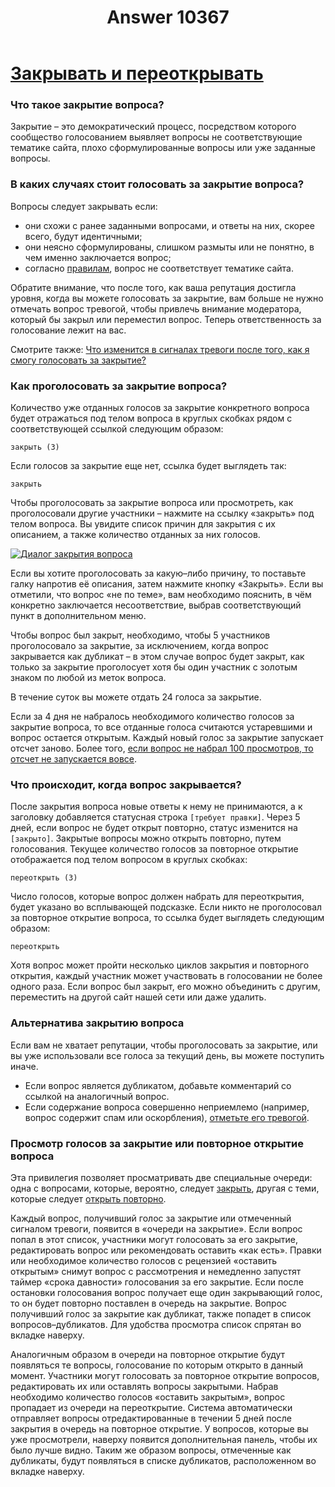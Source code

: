 ﻿---
title: "Answer 10367"
se.owner.user_id: 6
se.owner.display_name: "Nicolas Chabanovsky"
se.owner.link: "https://ru.meta.stackoverflow.com/users/6/nicolas-chabanovsky"
se.answer_id: 10367
se.question_id: 10365
se.post_type: answer
se.score: 2
se.is_accepted: False
---
<h1><a href="https://ru.stackoverflow.com/help/privileges/close-questions">Закрывать и переоткрывать</a></h1>

<h3>Что такое закрытие вопроса?</h3>

<p>Закрытие – это демократический процесс, посредством которого сообщество голосованием выявляет вопросы не соответствующие тематике сайта, плохо сформулированные вопросы или уже заданные вопросы.</p>

<h3>В каких случаях стоит голосовать за закрытие вопроса?</h3>

<p>Вопросы следует закрывать если:  </p>

<ul>
<li>они схожи с ранее заданными вопросами, и ответы на них, скорее всего, будут идентичными;  </li>
<li>они неясно сформулированы, слишком размыты или не понятно, в чем именно заключается вопрос;  </li>
<li>согласно <a href="/help/on-topic">правилам</a>, вопрос не соответствует тематике сайта.  </li>
</ul>

<p>Обратите внимание, что после того, как ваша репутация достигла уровня, когда вы можете голосовать за закрытие, вам больше не нужно отмечать вопрос тревогой, чтобы привлечь внимание модератора, который бы закрыл или переместил вопрос. Теперь ответственность за голосование лежит на вас. </p>

<p>Смотрите также: <a href="http://meta.superuser.com/questions/3154/how-should-my-flagging-change-when-i-gain-the-ability-to-vote-to-close">Что изменится в сигналах тревоги после того, как я смогу голосовать за закрытие?</a>  </p>

<h3>Как проголосовать за закрытие вопроса?</h3>

<p>Количество уже отданных голосов за закрытие конкретного вопроса будет отражаться под телом вопроса в круглых скобках рядом с соответствующей ссылкой следующим образом:  </p>

<pre><code>закрыть (3) 
</code></pre>

<p>Если голосов за закрытие еще нет, ссылка будет выглядеть так: </p>

<pre><code>закрыть
</code></pre>

<p>Чтобы проголосовать за закрытие вопроса или просмотреть, как проголосовали другие участники – нажмите на ссылку «закрыть» под телом вопроса. Вы увидите список причин для закрытия с их описанием, а также количество отданных за них голосов.</p>

<p><a href="https://i.stack.imgur.com/diLub.png" rel="nofollow noreferrer"><img src="https://i.stack.imgur.com/diLub.png" alt="Диалог закрытия вопроса"></a></p>

<p>Если вы хотите проголосовать за какую–либо причину, то поставьте галку напротив её описания, затем нажмите кнопку «Закрыть». Если вы отметили, что вопрос «не по теме», вам необходимо пояснить, в чём конкретно заключается несоответствие, выбрав соответствующий пункт в дополнительном меню.</p>

<p>Чтобы вопрос был закрыт, необходимо, чтобы 5 участников проголосовало за закрытие, за исключением, когда вопрос закрывается как дубликат – в этом случае вопрос будет закрыт, как только за закрытие проголосует хотя бы один участник с золотым знаком по любой из меток вопроса.</p>

<p>В течение суток вы можете отдать 24 голоса за закрытие. </p>

<p>Если за 4 дня не набралось необходимого количество голосов за закрытие вопроса, то все отданные голоса считаются устаревшими и вопрос остается открытым. Каждый новый голос за закрытие запускает отсчет заново. Более того, <a href="http://meta.stackexchange.com/questions/56614/what-happened-here-voted-to-close-4-days-ago-but-no-close-votes-today/97594#97594">если вопрос не набрал 100 просмотров, то отсчет не запускается вовсе</a>.</p>

<h3>Что происходит, когда вопрос закрывается?</h3>

<p>После закрытия вопроса новые ответы к нему не принимаются, а к заголовку добавляется статусная строка <code>[требует правки]</code>. Через 5 дней, если вопрос не будет открыт повторно, статус изменится на <code>[закрыто]</code>. Закрытые вопросы можно открыть повторно, путем голосования. Текущее количество голосов за повторное открытие отображается под телом вопросом в круглых скобках:</p>

<pre><code>переоткрыть (3)
</code></pre>

<p>Число голосов, которые вопрос должен набрать для переоткрытия, будет указано во всплывающей подсказке. Если никто не проголосовал за повторное открытие вопроса, то ссылка будет выглядеть следующим образом:  </p>

<pre><code>переоткрыть  
</code></pre>

<p>Хотя вопрос может пройти несколько циклов закрытия и повторного открытия, каждый участник может участвовать в голосовании не более одного раза. Если вопрос был закрыт, его можно объединить с другим, переместить на другой сайт нашей сети или даже удалить.  </p>

<h3>Альтернатива закрытию вопроса</h3>

<p>Если вам не хватает репутации, чтобы проголосовать за закрытие, или вы уже использовали все голоса за текущий день, вы можете поступить иначе.</p>

<ul>
<li>Если вопрос является дубликатом, добавьте комментарий со ссылкой на аналогичный вопрос.  </li>
<li>Если содержание вопроса совершенно неприемлемо (например, вопрос содержит спам или оскорбления), <a href="/help/privileges/flag-posts">отметьте его тревогой</a>.  </li>
</ul>

<h3>Просмотр голосов за закрытие или повторное открытие вопроса</h3>

<p>Эта привилегия позволяет просматривать две специальные очереди: одна с вопросами, которые, вероятно, следует <a href="/review/close">закрыть</a>, другая с теми, которые следует <a href="/review/reopen">открыть повторно</a>. </p>

<p>Каждый вопрос, получивший голос за закрытие или отмеченный сигналом тревоги, появится в «очереди на закрытие». Если вопрос попал в этот список, участники могут голосовать за его закрытие, редактировать вопрос или рекомендовать оставить «как есть». Правки или необходимое количество голосов с рецензией «оставить открытым» снимут вопрос с рассмотрения и немедленно запустят таймер «срока давности» голосования за его закрытие. Если после остановки голосования вопрос получает еще один закрывающий голос, то он будет повторно поставлен в очередь на закрытие. Вопрос получивший голос за закрытие как дубликат, также попадет в список вопросов–дубликатов. Для удобства просмотра список спрятан во вкладке наверху.</p>

<p>Аналогичным образом в очереди на повторное открытие будут появляться те вопросы, голосование по которым открыто в данный момент. Участники могут голосовать за повторное открытие вопросов, редактировать их или оставлять вопросы закрытыми. Набрав необходимо количество голосов «оставить закрытым», вопрос пропадает из очереди на переоткрытие. Система автоматически отправляет вопросы отредактированные в течении 5 дней после закрытия в очередь на повторное открытие. У вопросов, которые вы уже просмотрели, наверху появится дополнительная панель, чтобы их было лучше видно. Таким же образом вопросы, отмеченные как дубликаты, будут появляться в списке дубликатов, расположенном во вкладке наверху.</p>
